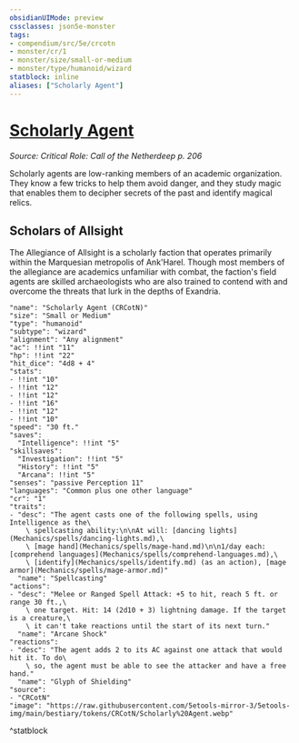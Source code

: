 ```yaml
---
obsidianUIMode: preview
cssclasses: json5e-monster
tags:
- compendium/src/5e/crcotn
- monster/cr/1
- monster/size/small-or-medium
- monster/type/humanoid/wizard
statblock: inline
aliases: ["Scholarly Agent"]
---
```

# [Scholarly Agent](Mechanics\bestiary\humanoid/scholarly-agent-crcotn.md)
*Source: Critical Role: Call of the Netherdeep p. 206*  

Scholarly agents are low-ranking members of an academic organization. They know a few tricks to help them avoid danger, and they study magic that enables them to decipher secrets of the past and identify magical relics.

## Scholars of Allsight

The Allegiance of Allsight is a scholarly faction that operates primarily within the Marquesian metropolis of Ank'Harel. Though most members of the allegiance are academics unfamiliar with combat, the faction's field agents are skilled archaeologists who are also trained to contend with and overcome the threats that lurk in the depths of Exandria.

```statblock
"name": "Scholarly Agent (CRCotN)"
"size": "Small or Medium"
"type": "humanoid"
"subtype": "wizard"
"alignment": "Any alignment"
"ac": !!int "11"
"hp": !!int "22"
"hit_dice": "4d8 + 4"
"stats":
- !!int "10"
- !!int "12"
- !!int "12"
- !!int "16"
- !!int "12"
- !!int "10"
"speed": "30 ft."
"saves":
  "Intelligence": !!int "5"
"skillsaves":
  "Investigation": !!int "5"
  "History": !!int "5"
  "Arcana": !!int "5"
"senses": "passive Perception 11"
"languages": "Common plus one other language"
"cr": "1"
"traits":
- "desc": "The agent casts one of the following spells, using Intelligence as the\
    \ spellcasting ability:\n\nAt will: [dancing lights](Mechanics/spells/dancing-lights.md),\
    \ [mage hand](Mechanics/spells/mage-hand.md)\n\n1/day each: [comprehend languages](Mechanics/spells/comprehend-languages.md),\
    \ [identify](Mechanics/spells/identify.md) (as an action), [mage armor](Mechanics/spells/mage-armor.md)"
  "name": "Spellcasting"
"actions":
- "desc": "Melee or Ranged Spell Attack: +5 to hit, reach 5 ft. or range 30 ft.,\
    \ one target. Hit: 14 (2d10 + 3) lightning damage. If the target is a creature,\
    \ it can't take reactions until the start of its next turn."
  "name": "Arcane Shock"
"reactions":
- "desc": "The agent adds 2 to its AC against one attack that would hit it. To do\
    \ so, the agent must be able to see the attacker and have a free hand."
  "name": "Glyph of Shielding"
"source":
- "CRCotN"
"image": "https://raw.githubusercontent.com/5etools-mirror-3/5etools-img/main/bestiary/tokens/CRCotN/Scholarly%20Agent.webp"
```
^statblock
